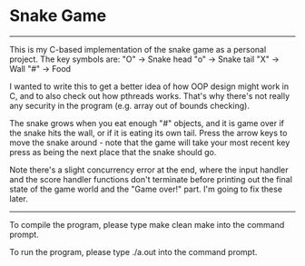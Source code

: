 # Snake Game
------------------------------------------------------------------------------------------------------------------
This is my C-based implementation of the snake game as a personal project. The key symbols are:
	"O" -> Snake head
	"o" -> Snake tail
	"X" -> Wall
	"#" -> Food
	
I wanted to write this to get a better idea of how OOP design might work in
C, and to also check out how pthreads works. That's why there's not really
any security in the program (e.g. array out of bounds checking).

The snake grows when you eat enough "#" objects, and it is game over if the
snake hits the wall, or if it is eating its own tail. Press the arrow keys
to move the snake around - note that the game will take your most recent
key press as being the next place that the snake should go.

Note there's a slight concurrency error at the end, where the input handler and the score handler
functions don't terminate before printing out the final state of the game world and the "Game over!"
part. I'm going to fix these later.

------------------------------------------------------------------------------------------------------------------
To compile the program, please type
	make clean
	make
into the command prompt.

To run the program, please type
	./a.out
into the command prompt.
